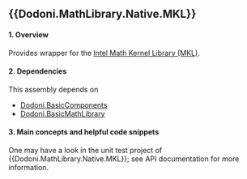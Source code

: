 ## {{Dodoni.MathLibrary.Native.MKL}}

#### 1. Overview
Provides wrapper for the [Intel Math Kernel Library (MKL)](http://en.wikipedia.org/wiki/Math_Kernel_Library).

#### 2. Dependencies
This assembly depends on 
* [Dodoni.BasicComponents](BasicComponents)
* [Dodoni.BasicMathLibrary](BasicMathLibrary)

#### 3. Main concepts and helpful code snippets
One may have a look in the unit test project of {{Dodoni.MathLibrary.Native.MKL}}; see API documentation for more information.